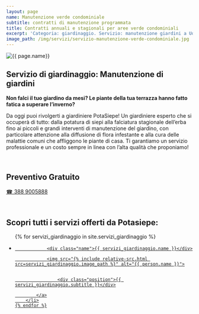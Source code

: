 ```yaml
---
layout: page
name: Manutenzione verde condominiale
subtitle: contratti di manutenzione programmata
title: Contratti annuali e stagionali per aree verde condominiali
excerpt: 'Categoria: giardinaggio. Servizio: manutenzione giardini a Udine e Gorizia. Affida la manutenzione del tuo giardino a un giardiniere esperto che si occuperà di tutto!'
image_path: /img/servizi/servizio-manutenzione-verde-condominiale.jpg
---
```

<img src="{{ page.image_path }}" alt="{{ page.name}}" title="{{ page.name }}"/>

## Servizio di giardinaggio: Manutenzione di giardini

**Non falci il tuo giardino da mesi? Le piante della tua terrazza hanno fatto fatica a superare l’inverno?**

Da oggi puoi rivolgerti a giardiniere PotaSiepe! Un giardiniere esperto che si occuperà di tutto: dalla potatura di siepi alla falciatura stagionale dell’erba fino ai piccoli e grandi interventi di manutenzione del giardino, con particolare attenzione alla diffusione di flora infestante e alla cura delle malattie comuni che affliggono le piante di casa.
Ti garantiamo un servizio professionale e un costo sempre in linea con l’alta qualità che proponiamo!

<br/>
<div class="text-center">
  <h2>Preventivo Gratuito</h2>
  <a title="numero di telefono di Potasiepe Giardiniere +393889005888" href="tel:+393889005888" class="button">&#9742; 388 9005888</a>
</div>
<br/><br/>

## Scopri tutti i servizi offerti da Potasiepe:

<div class="list-collection">
<ul>
	{% for servizi_giardinaggio in site.servizi_giardinaggio %}
		<li>
			<a href="{{ site.baseurl }}{{ servizi_giardinaggio.url }}">

				<div class="name">{{ servizi_giardinaggio.name }}</div>

				<img src="{% include relative-src.html src=servizi_giardinaggio.image_path %}" alt="{{ person.name }}">


					<div class="position">{{ servizi_giardinaggio.subtitle }}</div>

			</a>
		</li>
	{% endfor %}

</ul>
</div>
